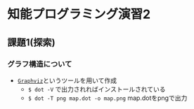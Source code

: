 # 知能プログラミング演習2
## 課題1(探索)

### グラフ構造について
- [`Graphviz`](https://www.write-ahead-log.net/entry/2016/03/04/220933)というツールを用いて作成
  - `$ dot -V` で出力されればインストールされている
  - `$ dot -T png map.dot -o map.png` map.dotをpngで出力
